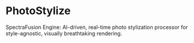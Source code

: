 # PhotoStylize
SpectraFusion Engine: AI-driven, real-time photo stylization processor for style-agnostic, visually breathtaking rendering.
